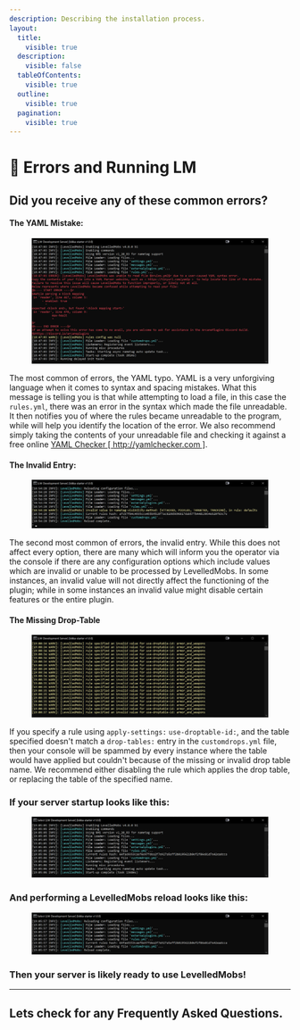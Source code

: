 ```yaml
---
description: Describing the installation process.
layout:
  title:
    visible: true
  description:
    visible: false
  tableOfContents:
    visible: true
  outline:
    visible: true
  pagination:
    visible: true
---
```


# 💢 Errors and Running LM

## Did you receive any of these common errors?

#### The YAML Mistake:

<figure><img src="../.gitbook/assets/image.png" alt=""><figcaption></figcaption></figure>

The most common of errors, the YAML typo. YAML is a very unforgiving language when it comes to syntax and spacing mistakes. What this message is telling you is that while attempting to load a file, in this case the `rules.yml`, there was an error in the syntax which made the file unreadable. It then notifies you of where the rules became unreadable to the program, while will help you identify the location of the error. We also recommend simply taking the contents of your unreadable file and checking it against a free online [YAML Checker \[ http://yamlchecker.com \]](https://yamlchecker.com/).



#### The Invalid Entry:

<figure><img src="../.gitbook/assets/image (1).png" alt=""><figcaption></figcaption></figure>

The second most common of errors, the invalid entry. While this does not affect every option, there are many which will inform you the operator via the console if there are any configuration options which include values which are invalid or unable to be processed by LevelledMobs. In some instances, an invalid value will not directly affect the functioning of the plugin; while in some instances an invalid value might disable certain features or the entire plugin.



#### The Missing Drop-Table

<figure><img src="../.gitbook/assets/image (2).png" alt=""><figcaption></figcaption></figure>

If you specify a rule using `apply-settings:` `use-droptable-id:`, and the table specified doesn't match a `drop-tables:` entry in the `customdrops.yml` file, then your console will be spammed by every instance where the table would have applied but couldn't because of the missing or invalid drop table name. We recommend either disabling the rule which applies the drop table, or replacing the table of the specified name.



### If your server startup looks like this:

<figure><img src="../.gitbook/assets/image (3).png" alt=""><figcaption></figcaption></figure>

### And performing a LevelledMobs reload looks like this:

<figure><img src="../.gitbook/assets/image (4).png" alt=""><figcaption></figcaption></figure>

### Then your server is likely ready to use LevelledMobs!



***



## Lets check for any Frequently Asked Questions.
